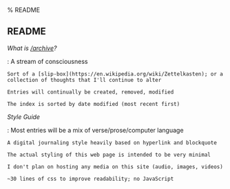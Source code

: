 % README

## README

*What is [/archive](/archive)?*

:	A stream of consciousness

	Sort of a [slip-box](https://en.wikipedia.org/wiki/Zettelkasten); or a collection of thoughts that I'll continue to alter

	Entries will continually be created, removed, modified

	The index is sorted by date modified (most recent first)

*Style Guide*

:	Most entries will be a mix of verse/prose/computer language

	A digital journaling style heavily based on hyperlink and blockquote

	The actual styling of this web page is intended to be very minimal

	I don't plan on hosting any media on this site (audio, images, videos)

	~30 lines of css to improve readability; no JavaScript